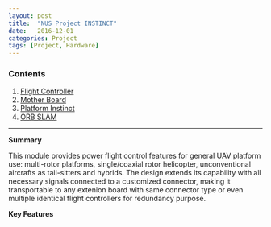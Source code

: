 ```yaml
---
layout: post
title:  "NUS Project INSTINCT"
date:   2016-12-01
categories: Project
tags: [Project, Hardware]
---
```


### Contents

1. [Flight Controller](#flightController)
2. [Mother Board](#motherboard)
3. [Platform Instinct](#platformInstinct)
4. [ORB SLAM](#orbSlam)

___

<a name = "flightController"></a>

**Summary**

This module provides power flight control features for general UAV platform use: multi-rotor platforms, single/coaxial rotor helicopter, unconventional aircrafts as tail-sitters and hybrids. The design extends its capability with all necessary signals connected to a customized connector, making it transportable to any extenion board with same connector type or even multiple identical flight controllers for redundancy purpose.

**Key Features**

